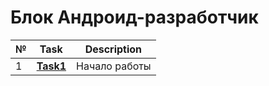 # Блок Андроид-разработчик
|№|**Task**|**Description**|
|--|--|--|
|1|**[Task1](https://github.com/iamseryy/android_dev_1_2022/tree/main/m1_hello_world)**|Начало работы|